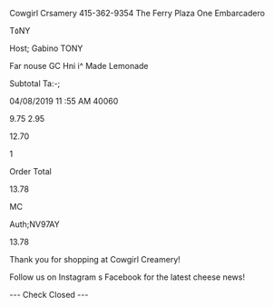 Cowgirl Crsamery
415-362-9354
The Ferry Plaza
One Embarcadero

T٥NY

Host;  Gabino
TONY

Far  nouse  GC
Hni i^  Made  Lemonade

Subtotal
Ta:-;

04/08/2019
11 :55 AM
40060

9.75
2.95

12.70

1

Order  Total

13.78

MC

Auth;NV97AY

13.78

Thank  you  for  shopping  at
Cowgirl  Creamery!

Follow  us  on  Instagram  s  Facebook
for  the  latest  cheese  news!

---  Check  Closed  ---

